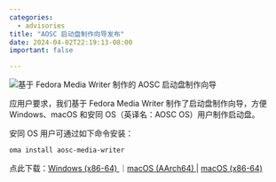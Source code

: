 ```yaml
---
categories:
  - advisories
title: "AOSC 启动盘制作向导发布"
date: 2024-04-02T22:19:13-08:00
important: false

---
```

![基于 Fedora Media Writer 制作的 AOSC 启动盘制作向导](/assets/news/coffee-break/20240413/imgs/media-writer.png)

应用户要求，我们基于 Fedora Media Writer 制作了启动盘制作向导，方便 Windows、macOS 和安同 OS（英译名：AOSC OS）用户制作启动盘。

安同 OS 用户可通过如下命令安装：

```bash
oma install aosc-media-writer
```
点此下载：[Windows (x86-64) ](https://releases.aosc.io/writer/AOSCMediaWriter-win64-0.3.3.exe)｜[macOS (AArch64)  ](https://releases.aosc.io/writer/AOSCMediaWriter-osx-arm64-0.3.3.dmg)| [macOS (x86-64) ](https://releases.aosc.io/writer/AOSCMediaWriter-osx-0.3.3.dmg)
